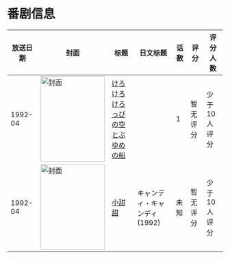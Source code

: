 # 番剧信息

|放送日期|封面|标题|日文标题|话数|评分|评分人数|
|---|---|---|---|---|---|---|
|1992-04|<img src="//lain.bgm.tv/pic/cover/c/4f/a0/315428_oa6lP.jpg" alt="封面" style="width:150px;height:200px;object-fit:cover;">|[けろけろけろっぴの空とぶゆめの船](https://bangumi.tv/subject/315428)||1|暂无评分|少于10人评分|
|1992-04|<img src="//lain.bgm.tv/pic/cover/c/47/5f/486414_rSUy1.jpg" alt="封面" style="width:150px;height:200px;object-fit:cover;">|[小甜甜](https://bangumi.tv/subject/486414)|キャンディ・キャンディ (1992)|未知|暂无评分|少于10人评分|
